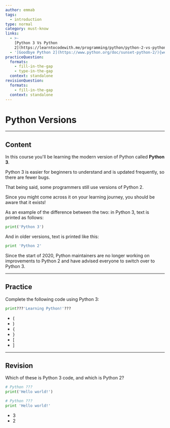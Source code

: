 ```yaml
---
author: emmab
tags:
  - introduction
type: normal
category: must-know
links:
  - >-
    [Python 3 Vs Python
    2](https://learntocodewith.me/programming/python/python-2-vs-python-3/){website}
  - '[Goodbye Python 2](https://www.python.org/doc/sunset-python-2/){website}'
practiceQuestion:
  formats:
    - fill-in-the-gap
    - type-in-the-gap
  context: standalone
revisionQuestion:
  formats:
    - fill-in-the-gap
  context: standalone
---
```


# Python Versions


---

## Content

In this course you'll be learning the modern version of Python called **Python 3**.

Python 3 is easier for beginners to understand and is updated frequently, so there are fewer bugs. 

That being said, some programmers still use versions of Python 2.

Since you might come across it on your learning journey, you should be aware that it exists!

As an example of the difference between the two: in Python 3, text is printed as follows:

```python
print('Python 3')
```

And in older versions, text is printed like this:

```python
print 'Python 2'
```

Since the start of 2020, Python maintainers are no longer working on improvements to Python 2 and have advised everyone to switch over to Python 3.

---

## Practice

Complete the following code using Python 3:

```py
print???'Learning Python!'???
```

- (
- )
- {
- }
- [
- ]


---

## Revision

Which of these is Python 3 code, and which is Python 2?

```python
# Python ???
print('Hello world!')

# Python ???
print 'Hello world!' 
```

- 3
- 2 

